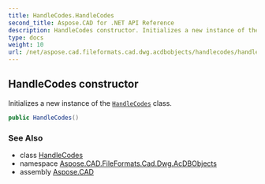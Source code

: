 ```yaml
---
title: HandleCodes.HandleCodes
second_title: Aspose.CAD for .NET API Reference
description: HandleCodes constructor. Initializes a new instance of the HandleCodes class
type: docs
weight: 10
url: /net/aspose.cad.fileformats.cad.dwg.acdbobjects/handlecodes/handlecodes/
---
```

## HandleCodes constructor

Initializes a new instance of the [`HandleCodes`](../) class.

```csharp
public HandleCodes()
```

### See Also

* class [HandleCodes](../)
* namespace [Aspose.CAD.FileFormats.Cad.Dwg.AcDBObjects](../../../aspose.cad.fileformats.cad.dwg.acdbobjects/)
* assembly [Aspose.CAD](../../../)


